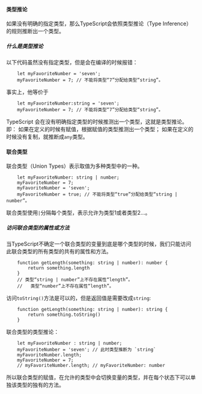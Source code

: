 #### 类型推论
如果没有明确的指定类型，那么TypeScript会依照类型推论（Type Inference）的规则推断出一个类型。
##### 什么是类型推论
以下代码虽然没有指定类型，但是会在编译的时候报错：
```
    let myFavoriteNumber = 'seven';
    myFavoriteNumber = 7; // 不能将类型“7”分配给类型“string”。
```
事实上，他等价于
```
    let myFavoriteNumber:string = 'seven';
    myFavoriteNumber = 7; // 不能将类型“7”分配给类型“string”。
```
TypeScript 会在没有明确指定类型的时候推测出一个类型，这就是类型推论。
即：
如果在定义的时候有赋值，根据赋值的类型推测出一个类型；
如果在定义的时候没有复制，就推断成`any`类型。
#### 联合类型
联合类型（Union Types）表示取值为多种类型中的一种。
```
    let myFavoriteNumber: string | number;
    myFavoriteNumber = 7;
    myFavoriteNumber = 'seven';
    myFavoriteNumber = true; // 不能将类型“true”分配给类型“string | number”。
```
联合类型使用`|`分隔每个类型，表示允许为类型1或者类型2...。
##### 访问联合类型的属性或方法
当TypeScript不确定一个联合类型的变量到底是哪个类型的时候，我们只能访问此联合类型的所有类型的共有的属性和方法。
```
    function getLength(something: string | number): number {
        return something.length
    }
    // 类型“string | number”上不存在属性“length”。
    //   类型“number”上不存在属性“length”。
```
访问`toString()`方法是可以的，但是返回值是需要改成`string`:
```
    function getLength(something: string | number): string {
        return something.toString()
    }
```
联合类型的类型推论：
```
    let myFavoriteNumber : string | number;
    myFavoriteNumber = 'seven'; // 此时类型推断为 `string`
    myFavoriteNumber.length;
    myFavoriteNumber = 7;
    // myFavoriteNumber.length; // myFavoriteNumber: number
```
所以联合类型的赋值，在允许的类型中会切换变量的类型，并在每个状态下可以单独该类型的独有的方法。